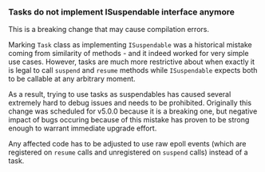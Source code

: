 ### Tasks do not implement ISuspendable interface anymore

This is a breaking change that may cause compilation errors.

Marking `Task` class as implementing `ISuspendable` was a historical mistake
coming from similarity of methods - and it indeed worked for very simple use
cases. However, tasks are much more restrictive about when exactly it is legal
to call `suspend` and `resume` methods while `ISuspendable` expects both to be
callable at any arbitrary moment.

As a result, trying to use tasks as suspendables has caused several extremely
hard to debug issues and needs to be prohibited. Originally this change was
scheduled for v5.0.0 because it is a breaking one, but negative impact of bugs
occuring because of this mistake has proven to be strong enough to warrant
immediate upgrade effort.

Any affected code has to be adjusted to use raw epoll events (which are
registered on `resume` calls and unregistered on `suspend` calls) instead of a
task.
